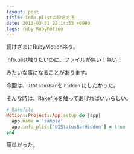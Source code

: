 ```yaml
---
layout: post
title: Info.plistの設定方法
date: 2013-03-31 22:14:53 +0900
tags: ruby RubyMotion
---
```

続けざまにRubyMotionネタ。

info.plist触りたいのに、ファイルが無い！無い！

みたいな事になることがあります。

今回は、```UIStatusBar```を ```hidden``` にしたかった。

そんな時は、Rakefileを触ってあげればいいらしい。

```ruby
# Rakefile
Motion::Project::App.setup do |app|
  app.name = 'sample'
  app.info_plist['UIStatusBarHidden'] = true
end
```

簡単だった。
